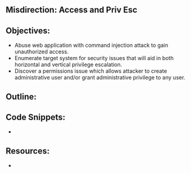 Misdirection: Access and Priv Esc
----------------------------------------------------------------

Objectives:
----------------------------------------------------------------
+ Abuse web application with command injection attack to gain unauthorized access. 
+ Enumerate target system for security issues that will aid in both horizontal and vertical privilege escalation. 
+ Discover a permissions issue which allows attacker to create administrative user and/or grant administrative privilege to any user.

Outline:
----------------------------------------------------------------


Code Snippets:
----------------------------------------------------------------
+ 

Resources:
----------------------------------------------------------------
+ 

